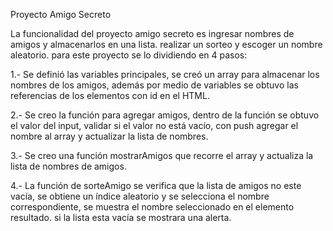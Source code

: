 Proyecto Amigo Secreto

La funcionalidad del proyecto amigo secreto es ingresar nombres de amigos y almacenarlos en una lista. realizar un sorteo y escoger un nombre aleatorio.
para este proyecto se lo dividiendo en 4 pasos:

1.- Se definió las variables principales, se creó un array para almacenar los nombres de los amigos, además por medio de variables se obtuvo las referencias de los elementos con id en el HTML.

2.- Se creo la función para agregar amigos, dentro de la función se obtuvo el valor del input, validar si el valor no está vacío, con push agregar el nombre al array y actualizar la lista de nombres.

3.- Se creo una función mostrarAmigos que recorre el array y actualiza la lista de nombres de amigos.

4.- La función de sorteAmigo se verifica que la lista de amigos no este vacía, se obtiene un índice aleatorio y se selecciona el nombre correspondiente, se muestra el nombre seleccionado en el elemento resultado.
si la lista esta vacía se mostrara una alerta.
